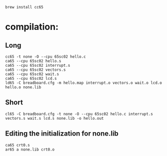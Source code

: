 `brew install cc65`

# compilation:

## Long
```
cc65 -t none -O --cpu 65sc02 hello.c
ca65 --cpu 65sc02 hello.s
ca65 --cpu 65sc02 interrupt.s
ca65 --cpu 65sc02 vectors.s
ca65 --cpu 65sc02 wait.s
ca65 --cpu 65sc02 lcd.s
ld65 -C breadboard.cfg -m hello.map interrupt.o vectors.o wait.o lcd.o hello.o none.lib
```

## Short
```
cl65 -C breadboard.cfg -t none -O --cpu 65sc02 hello.c interrupt.s vectors.s wait.s lcd.s none.lib -o hello.out
```

## Editing the initialization for none.lib

```
ca65 crt0.s
ar65 a none.lib crt0.o
```
